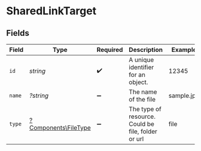 # SharedLinkTarget


## Fields

| Field                                                       | Type                                                        | Required                                                    | Description                                                 | Example                                                     |
| ----------------------------------------------------------- | ----------------------------------------------------------- | ----------------------------------------------------------- | ----------------------------------------------------------- | ----------------------------------------------------------- |
| `id`                                                        | *string*                                                    | :heavy_check_mark:                                          | A unique identifier for an object.                          | 12345                                                       |
| `name`                                                      | *?string*                                                   | :heavy_minus_sign:                                          | The name of the file                                        | sample.jpg                                                  |
| `type`                                                      | [?Components\FileType](../../Models/Components/FileType.md) | :heavy_minus_sign:                                          | The type of resource. Could be file, folder or url          | file                                                        |